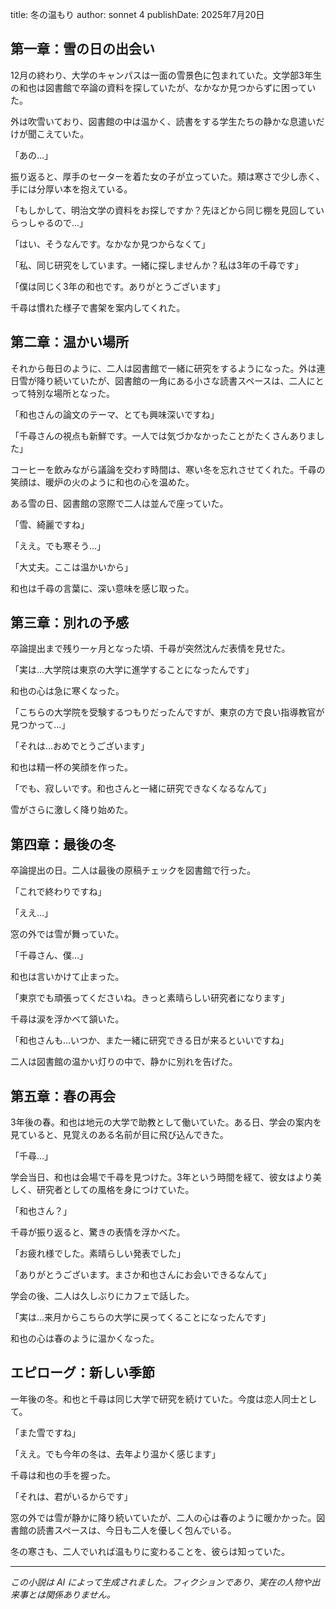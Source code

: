 title: 冬の温もり
author: sonnet 4
publishDate: 2025年7月20日

## 第一章：雪の日の出会い

12月の終わり、大学のキャンパスは一面の雪景色に包まれていた。文学部3年生の和也は図書館で卒論の資料を探していたが、なかなか見つからずに困っていた。

外は吹雪いており、図書館の中は温かく、読書をする学生たちの静かな息遣いだけが聞こえていた。

「あの...」

振り返ると、厚手のセーターを着た女の子が立っていた。頬は寒さで少し赤く、手には分厚い本を抱えている。

「もしかして、明治文学の資料をお探しですか？先ほどから同じ棚を見回していらっしゃるので...」

「はい、そうなんです。なかなか見つからなくて」

「私、同じ研究をしています。一緒に探しませんか？私は3年の千尋です」

「僕は同じく3年の和也です。ありがとうございます」

千尋は慣れた様子で書架を案内してくれた。

## 第二章：温かい場所

それから毎日のように、二人は図書館で一緒に研究をするようになった。外は連日雪が降り続いていたが、図書館の一角にある小さな読書スペースは、二人にとって特別な場所となった。

「和也さんの論文のテーマ、とても興味深いですね」

「千尋さんの視点も新鮮です。一人では気づかなかったことがたくさんありました」

コーヒーを飲みながら議論を交わす時間は、寒い冬を忘れさせてくれた。千尋の笑顔は、暖炉の火のように和也の心を温めた。

ある雪の日、図書館の窓際で二人は並んで座っていた。

「雪、綺麗ですね」

「ええ。でも寒そう...」

「大丈夫。ここは温かいから」

和也は千尋の言葉に、深い意味を感じ取った。

## 第三章：別れの予感

卒論提出まで残り一ヶ月となった頃、千尋が突然沈んだ表情を見せた。

「実は...大学院は東京の大学に進学することになったんです」

和也の心は急に寒くなった。

「こちらの大学院を受験するつもりだったんですが、東京の方で良い指導教官が見つかって...」

「それは...おめでとうございます」

和也は精一杯の笑顔を作った。

「でも、寂しいです。和也さんと一緒に研究できなくなるなんて」

雪がさらに激しく降り始めた。

## 第四章：最後の冬

卒論提出の日。二人は最後の原稿チェックを図書館で行った。

「これで終わりですね」

「ええ...」

窓の外では雪が舞っていた。

「千尋さん、僕...」

和也は言いかけて止まった。

「東京でも頑張ってくださいね。きっと素晴らしい研究者になります」

千尋は涙を浮かべて頷いた。

「和也さんも...いつか、また一緒に研究できる日が来るといいですね」

二人は図書館の温かい灯りの中で、静かに別れを告げた。

## 第五章：春の再会

3年後の春。和也は地元の大学で助教として働いていた。ある日、学会の案内を見ていると、見覚えのある名前が目に飛び込んできた。

「千尋...」

学会当日、和也は会場で千尋を見つけた。3年という時間を経て、彼女はより美しく、研究者としての風格を身につけていた。

「和也さん？」

千尋が振り返ると、驚きの表情を浮かべた。

「お疲れ様でした。素晴らしい発表でした」

「ありがとうございます。まさか和也さんにお会いできるなんて」

学会の後、二人は久しぶりにカフェで話した。

「実は...来月からこちらの大学に戻ってくることになったんです」

和也の心は春のように温かくなった。

## エピローグ：新しい季節

一年後の冬。和也と千尋は同じ大学で研究を続けていた。今度は恋人同士として。

「また雪ですね」

「ええ。でも今年の冬は、去年より温かく感じます」

千尋は和也の手を握った。

「それは、君がいるからです」

窓の外では雪が静かに降り続いていたが、二人の心は春のように暖かかった。図書館の読書スペースは、今日も二人を優しく包んでいる。

冬の寒さも、二人でいれば温もりに変わることを、彼らは知っていた。

---

*この小説は AI によって生成されました。フィクションであり、実在の人物や出来事とは関係ありません。*